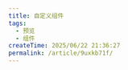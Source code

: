```yaml
---
title: 自定义组件
tags:
  - 预览
  - 组件
createTime: 2025/06/22 21:36:27
permalink: /article/9uxkb71f/
---
```


<CustomComponent />
